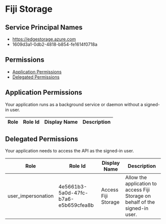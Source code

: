 # Fiji Storage
## Service Principal Names
- https://edgestorage.azure.com
- 1609d3a1-0db2-4818-b854-fe1614f0718a

 ## Permissions
- [Application Permissions](#application-permissions)
- [Delegated Permissions](#delegated-permissions)

## Application Permissions
Your application runs as a background service or daemon without a signed-in user.

| Role | Role Id | Display Name | Description |
|---|---|---|---|

## Delegated Permissions
Your application needs to access the API as the signed-in user. 

| Role | Role Id | Display Name | Description |
|---|---|---|---|
| user_impersonation | 4e5661b3-5a0d-47fc-b7a6-e5b659cfea8b | Access Fiji Storage | Allow the application to access Fiji Storage on behalf of the signed-in user. |

